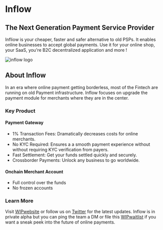 # Inflow

## The Next Generation Payment Service Provider

Infliow is your cheaper, faster and safer alternative to old PSPs. It enables online businesses to accept global payments. Use it for your online shop, your SaaS, you're B2C decentralized application and more !

![inflow logo](https://gateway.pinata.cloud/ipfs/QmcnhWbzSWqoVmx6VwScxq5ie49jbQfXYdMPr1dydU5cHo)

## About Inflow

In an era where online payment getting borderless, most of the Fintech are running on old Payment infrastructure. Inflow focuses on upgrade the payment module for merchants where they are in the center.

### Key Product

#### Payment Gateway

- 1% Transaction Fees: Dramatically decreases costs for online merchants.
- ⁠No KYC Required: Ensures a a smooth payment experience without without requiring KYC verification from payers.
- ⁠Fast Settlement: Get your funds settled quickly and securely.
- ⁠Crossborder Payments: Unlock any business to go worldwide.

#### Onchain Merchant Account

- Full control over the funds
- No frozen accounts

### Learn More

Visit [WIPwebsite]() or follow us on [Twitter](https://twitter.com/Inflow_pay) for the latest updates. Inflow is in private alpha but you can ping the team a DM or file this [WIPwaitlist]() if you want a sneak peek into the future of online payments.
